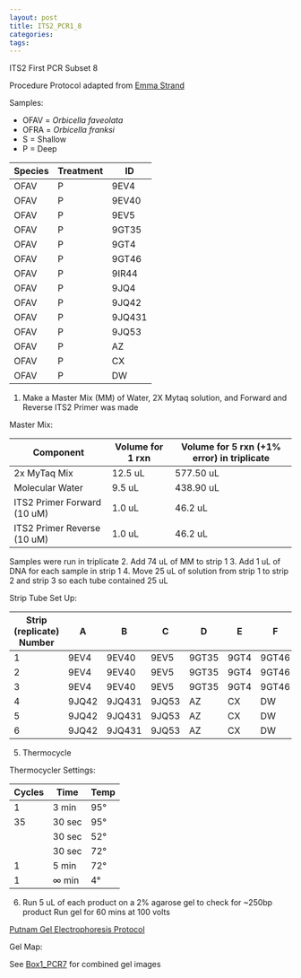 ```yaml
---
layout: post
title: ITS2_PCR1_8
categories:
tags:
---
```


ITS2 First PCR Subset 8

Procedure
Protocol adapted from [Emma Strand](https://emmastrand.github.io/EmmaStrand_Notebook/16s,-ITS2,-23s-PCR-Protocol-Testing/)

Samples:
- OFAV = *Orbicella faveolata*
- OFRA = *Orbicella franksi*
- S = Shallow
- P = Deep

| Species | Treatment | ID     |
|---------|-----------|--------|
| OFAV    | P         | 9EV4   |
| OFAV    | P         | 9EV40  |
| OFAV    | P         | 9EV5   |
| OFAV    | P         | 9GT35  |
| OFAV    | P         | 9GT4   |
| OFAV    | P         | 9GT46  |
| OFAV    | P         | 9IR44  |
| OFAV    | P         | 9JQ4   |
| OFAV    | P         | 9JQ42  |
| OFAV    | P         | 9JQ431 |
| OFAV    | P         | 9JQ53  |
| OFAV    | P         | AZ     |
| OFAV    | P         | CX     |
| OFAV    | P         | DW     |

1. Make a Master Mix (MM) of Water, 2X Mytaq solution, and Forward and Reverse ITS2 Primer was made

Master Mix:

| Component                   | Volume for 1 rxn  |  Volume for 5 rxn (+1% error) in triplicate |
|-----------------------------|-------------------|---------------------------------------------|
| 2x MyTaq Mix                | 12.5 uL           | 577.50 uL                                   |
| Molecular Water             | 9.5 uL            | 438.90 uL                                   |
| ITS2 Primer Forward (10 uM) | 1.0 uL            | 46.2 uL                                     |
| ITS2 Primer Reverse (10 uM) | 1.0 uL            | 46.2 uL                                     |

Samples were run in triplicate
2. Add 74 uL of MM to strip 1
3. Add 1 uL of DNA for each sample in strip 1
4. Move 25 uL of solution from strip 1 to strip 2 and strip 3 so each tube contained 25 uL

Strip Tube Set Up:

| Strip (replicate) Number | A    | B     | C    | D     | E    | F     | G     | H    |
|--------------------------|------|-------|------|-------|------|-------|-------|------|
| 1                        | 9EV4 | 9EV40 | 9EV5 | 9GT35 | 9GT4 | 9GT46 | 9IR44 | 9JQ4 |
| 2                        | 9EV4 | 9EV40 | 9EV5 | 9GT35 | 9GT4 | 9GT46 | 9IR44 | 9JQ4 |
| 3                        | 9EV4 | 9EV40 | 9EV5 | 9GT35 | 9GT4 | 9GT46 | 9IR44 | 9JQ4 |
| 4                        | 9JQ42 | 9JQ431 | 9JQ53 | AZ | CX | DW |
| 5                        | 9JQ42 | 9JQ431 | 9JQ53 | AZ | CX | DW |
| 6                        | 9JQ42 | 9JQ431 | 9JQ53 | AZ | CX | DW |

5. Thermocycle

Thermocycler Settings:

| Cycles | Time   | Temp |
|--------|--------|------|
| 1 	   | 3 min  | 95°  |
| 35     | 30 sec | 95°  |
|        | 30 sec | 52°  |
|        | 30 sec | 72°  |
| 1      | 5 min  | 72°  |
| 1      | ∞ min  | 4°   |

6. Run 5 uL of each product on a 2% agarose gel to check for ~250bp product
   Run gel for 60 mins at 100 volts

[Putnam Gel Electrophoresis Protocol](https://emmastrand.github.io/EmmaStrand_Notebook/Gel-Electrophoresis-Protocol/)

Gel Map:

See [Box1_PCR7](https://wdunster.github.io/WDPrada_Lab_Notebook/ITS2-Box1-PCR1-7/) for combined gel images

